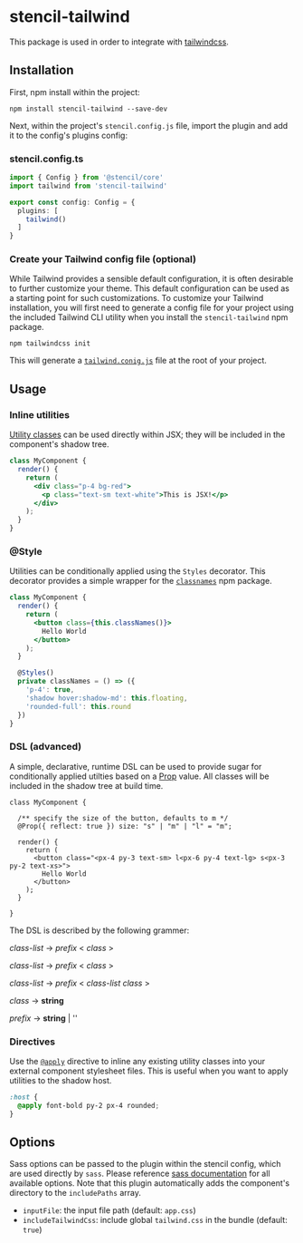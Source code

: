 # stencil-tailwind

This package is used in order to integrate with [tailwindcss](https://tailwindcss.com/docs/installation/).

## Installation

First, npm install within the project:

`npm install stencil-tailwind --save-dev`

Next, within the project's `stencil.config.js` file, import the plugin and add it to the config's plugins config:

### stencil.config.ts

```ts
import { Config } from '@stencil/core'
import tailwind from 'stencil-tailwind'

export const config: Config = {
  plugins: [
    tailwind()
  ]
}
```

### Create your Tailwind config file (optional)

While Tailwind provides a sensible default configuration, it is often desirable to further customize your theme. This default configuration can be used as a starting point for such customizations. To customize your Tailwind installation, you will first need to generate a config file for your project using the included Tailwind CLI utility when you install the `stencil-tailwind` npm package.

`npm tailwindcss init`

This will generate a [`tailwind.conig.js`](https://tailwindcss.com/docs/configuration) file at the root of your project.

## Usage

### Inline utilities

[Utility classes](https://tailwindcss.com/docs/utility-first) can be used directly within JSX; they will be included in the component's shadow tree.

```jsx
class MyComponent {
  render() {
    return (
      <div class="p-4 bg-red">
        <p class="text-sm text-white">This is JSX!</p>
      </div>
    );
  }
}
```

### @Style

Utilities can be conditionally applied using the `Styles` decorator. This decorator provides a simple wrapper for the
[`classnames`](https://www.npmjs.com/package/classnames) npm package.

```jsx
class MyComponent {
  render() {
    return (
      <button class={this.classNames()}>
        Hello World
      </button>
    );
  }

  @Styles()
  private classNames = () => ({
    'p-4': true,
    'shadow hover:shadow-md': this.floating,
    'rounded-full': this.round
  })
}
```

### DSL (advanced)

A simple, declarative, runtime DSL can be used to provide sugar for conditionally applied utilties based on a
[Prop](https://stenciljs.com/docs/properties) value. All classes will be included in the shadow tree at build time.

```tsx
class MyComponent {

  /** specify the size of the button, defaults to m */
  @Prop({ reflect: true }) size: "s" | "m" | "l" = "m";

  render() {
    return (
      <button class="<px-4 py-3 text-sm> l<px-6 py-4 text-lg> s<px-3 py-2 text-xs>">
        Hello World
      </button>
    );
  }

}
```

The DSL is described by the following grammer:

*class-list* → *prefix* < *class* >

*class-list* → *prefix* < *class* >

*class-list* → *prefix* < *class-list class* >

*class* → **string**

*prefix* → **string** | ''


### Directives

Use the [`@apply`](https://tailwindcss.com/docs/functions-and-directives/#apply) directive to inline any existing utility classes into your external component stylesheet files. This is useful when you want to apply utilities to the shadow host.

```css
:host {
  @apply font-bold py-2 px-4 rounded;
}
```

## Options

Sass options can be passed to the plugin within the stencil config, which are used directly by `sass`. Please reference [sass documentation](https://www.npmjs.com/package/sass) for all available options. Note that this plugin automatically adds the component's directory to the `includePaths` array.

* `inputFile`: the input file path (default: `app.css`)
* `includeTailwindCss`: include global `tailwind.css` in the bundle (default: `true`)
